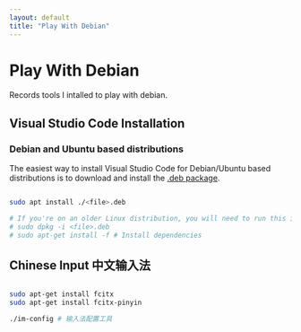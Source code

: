 ```yaml
---
layout: default
title: "Play With Debian"
---
```


# Play With Debian

Records tools I intalled to play with debian.

## Visual Studio Code Installation

### Debian and Ubuntu based distributions

The easiest way to install Visual Studio Code for Debian/Ubuntu based distributions is to download and install the [.deb package](https://code.visualstudio.com/).

```sh

sudo apt install ./<file>.deb

# If you're on an older Linux distribution, you will need to run this instead:
# sudo dpkg -i <file>.deb
# sudo apt-get install -f # Install dependencies

```

## Chinese Input 中文输入法

```sh

sudo apt-get install fcitx
sudo apt-get install fcitx-pinyin

./im-config # 输入法配置工具
```
